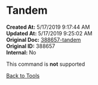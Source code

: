# Tandem

**Created At:** 5/17/2019 9:17:44 AM  
**Updated At:** 5/17/2019 9:25:02 AM  
**Original Doc:** [388657-tandem](https://docs.jbase.com/48399-tools/388657-tandem)  
**Original ID:** 388657  
**Internal:** No  

This command is **not** supported

[Back to Tools](./../README.md)